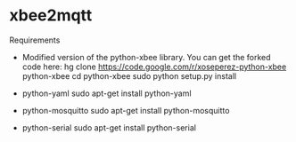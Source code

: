 xbee2mqtt
=========


Requirements

* Modified version of the python-xbee library. You can get the forked code here:
hg clone https://code.google.com/r/xoseperez-python-xbee python-xbee
cd python-xbee
sudo python setup.py install

* python-yaml
sudo apt-get install python-yaml

* python-mosquitto
sudo apt-get install python-mosquitto

* python-serial
sudo apt-get install python-serial

